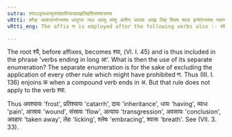 ```yaml
---
sutra: श्याऽऽद्व्यधास्रुसंस्र्वतीणवसावहृलिहश्लिषश्वसश्च
vRtti: श्तैङ् आकारान्तेभ्यश्च धातुभ्यः व्यध आस्रु संस्रु अतीण् अवसा अवहृ लिह श्लिष श्वस इत्येतेभ्यश्च णप्रत्ययो भवति ॥
vRtti_eng: The affix ण is employed after the following verbs also :- श्वै \"to go\", verbs ending in long आ, व्यध \"to pierce\", आस्रु \"to pain\", संस्रु \"to flow\", अतीण् \"to pass on\", अवसा \"to complete\", अवहृ \"to take away\", लिह \"to lick\", श्लिष \"to embrace\", and श्वस \"to breathe\".

---
```

The root श्यै, before affixes, becomes श्या, (VI. I. 45) and is thus included in the phrase 'verbs ending in long आ'. What is then the use of its separate enumeration? The separate enumeration is for the sake of excluding the application of every other rule which might have prohibited ण. Thus (III. I. 136) enjoins क when a compound verb ends in अ. But that rule does not apply to the verb श्या.

Thus अवश्यायः 'frost', प्रतिश्यायः 'catarrh', दायः 'inheritance', धायः 'having', व्याधः 'pain', आस्रावः 'wound', संस्रावः 'flow', अत्यायः 'transgression', अवसायः 'conclusion', अवहारः 'taken away', लेहः 'licking', श्लेषः 'embracing', श्वासः 'breath'. See (VII. 3. 33). 